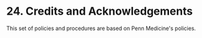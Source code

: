 # 24. Credits and Acknowledgements

This set of policies and procedures are based on Penn Medicine's policies.
